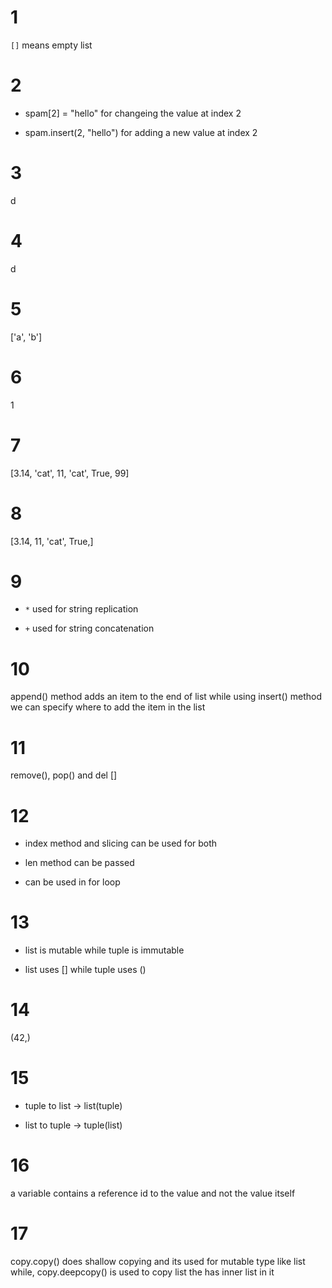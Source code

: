 # 1
`[]` means empty list

# 2
* spam[2] = "hello" for changeing the value at index 2 

* spam.insert(2, "hello") for adding a new value at index 2

# 3
d

# 4
d

# 5
['a', 'b']

# 6
1

# 7
[3.14, 'cat', 11, 'cat', True, 99]

# 8
[3.14, 11, 'cat', True,]

# 9
* `*` used for string replication

* `+` used for string concatenation

# 10
append() method adds an item to the end of list while using insert() method we can specify where to add the item in the list

# 11
remove(), pop() and del []

# 12
* index method and slicing can be used for both

* len method can be passed

* can be used in for loop

# 13
* list is mutable while tuple is immutable

* list uses [] while tuple uses ()

# 14
(42,)

# 15
* tuple to list -> list(tuple)

* list to tuple -> tuple(list)

# 16
a variable contains a reference id to the value and not the value itself

# 17
copy.copy() does shallow copying and its used for mutable type like list while, copy.deepcopy() is used to copy list the has inner list in it

